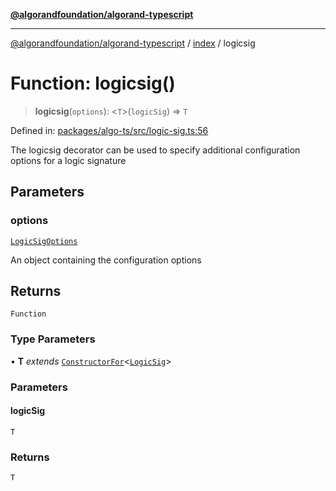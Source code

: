 [**@algorandfoundation/algorand-typescript**](../../README.md)

***

[@algorandfoundation/algorand-typescript](../../README.md) / [index](../README.md) / logicsig

# Function: logicsig()

> **logicsig**(`options`): \<`T`\>(`logicSig`) => `T`

Defined in: [packages/algo-ts/src/logic-sig.ts:56](https://github.com/algorandfoundation/puya-ts/blob/main/packages/algo-ts/src/logic-sig.ts#L56)

The logicsig decorator can be used to specify additional configuration options for a logic signature

## Parameters

### options

[`LogicSigOptions`](../-internal-/type-aliases/LogicSigOptions.md)

An object containing the configuration options

## Returns

`Function`

### Type Parameters

• **T** *extends* [`ConstructorFor`](../-internal-/type-aliases/ConstructorFor.md)\<[`LogicSig`](../classes/LogicSig.md)\>

### Parameters

#### logicSig

`T`

### Returns

`T`
